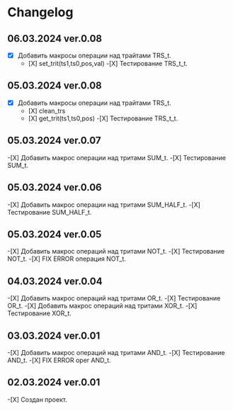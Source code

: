 # Changelog


## 06.03.2024 ver.0.08
 -[X] Добавить макросы операции над трайтами TRS_t.
      - [Х] set_trit(ts1,ts0,pos,val)
 -[Х] Тестирование TRS_t_t.

## 05.03.2024 ver.0.08
 -[X] Добавить макросы операции над трайтами TRS_t.
      - [Х] clean_trs
      - [Х] get_trit(ts1,ts0,pos)
 -[Х] Тестирование TRS_t_t.

## 05.03.2024 ver.0.07
 -[Х] Добавить макрос операции над тритами SUM_t.
 -[Х] Тестирование SUM_t.

## 05.03.2024 ver.0.06
 -[Х] Добавить макрос операции над тритами SUM_HALF_t.
 -[Х] Тестирование SUM_HALF_t.

## 05.03.2024 ver.0.05
 -[Х] Добавить макрос операций над тритами NOT_t.
 -[Х] Тестирование NOT_t.
 -[Х] FIX ERROR операция NOT_t.

## 04.03.2024 ver.0.04
 -[Х] Добавить макрос операций над тритами OR_t.
 -[Х] Тестирование OR_t.
 -[Х] Добавить макрос операций над тритами XOR_t.
 -[Х] Тестирование XOR_t.

## 03.03.2024 ver.0.01
 -[Х] Добавить макрос операций над тритами AND_t.
 -[Х] Тестирование AND_t.
 -[Х] FIX ERROR oper AND_t.

## 02.03.2024 ver.0.01
 -[Х] Создан проект.
